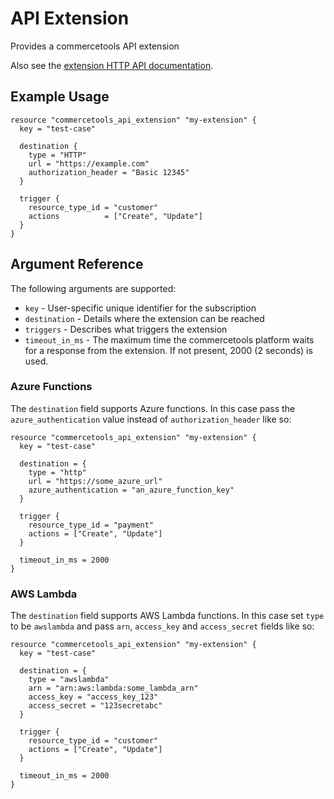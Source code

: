 # API Extension

Provides a commercetools API extension

Also see the [extension HTTP API documentation](https://docs.commercetools.com/http-api-projects-api-extensions).

## Example Usage

```hcl
resource "commercetools_api_extension" "my-extension" {
  key = "test-case"

  destination {
    type = "HTTP"
    url = "https://example.com"
    authorization_header = "Basic 12345"
  }

  trigger {
    resource_type_id = "customer"
    actions          = ["Create", "Update"]
  }
}
```

## Argument Reference

The following arguments are supported:

* `key` - User-specific unique identifier for the subscription
* `destination` - Details where the extension can be reached
* `triggers` - Describes what triggers the extension
* `timeout_in_ms` - The maximum time the commercetools platform waits for a response from the extension. If not present,
  2000 (2 seconds) is used.

### Azure Functions

The `destination` field supports Azure functions. In this case pass the `azure_authentication` value instead
of `authorization_header` like so:

```hcl
resource "commercetools_api_extension" "my-extension" {
  key = "test-case"

  destination = {
    type = "http"
    url = "https://some_azure_url"
    azure_authentication = "an_azure_function_key"
  }

  trigger {
    resource_type_id = "payment"
    actions = ["Create", "Update"]
  }

  timeout_in_ms = 2000
}
```

### AWS Lambda
The `destination` field supports AWS Lambda functions. In this case set `type` to be `awslambda` and pass 
`arn`, `access_key` and `access_secret` fields like so: 

```hcl
resource "commercetools_api_extension" "my-extension" {
  key = "test-case"

  destination = {
    type = "awslambda"
    arn = "arn:aws:lambda:some_lambda_arn"
    access_key = "access_key_123"
    access_secret = "123secretabc"
  }

  trigger {
    resource_type_id = "customer"
    actions = ["Create", "Update"]
  }

  timeout_in_ms = 2000
}
```
